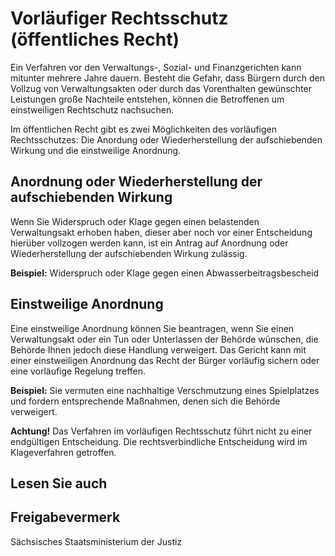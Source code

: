 # Vorläufiger Rechtsschutz (öffentliches Recht)

Ein Verfahren vor den Verwaltungs-, Sozial- und Finanzgerichten kann mitunter mehrere Jahre dauern. Besteht die Gefahr, dass Bürgern durch den Vollzug von Verwaltungsakten oder durch das Vorenthalten gewünschter Leistungen große Nachteile entstehen, können die Betroffenen um einstweiligen Rechtschutz nachsuchen.

Im öffentlichen Recht gibt es zwei Möglichkeiten des vorläufigen Rechtsschutzes: Die Anordung oder Wiederherstellung der aufschiebenden Wirkung und die einstweilige Anordnung.

Anordnung oder Wiederherstellung der aufschiebenden Wirkung
-----------------------------------------------------------

Wenn Sie Widerspruch oder Klage gegen einen belastenden Verwaltungsakt erhoben haben, dieser aber noch vor einer Entscheidung hierüber vollzogen werden kann, ist ein Antrag auf Anordnung oder Wiederherstellung der aufschiebenden Wirkung zulässig.

**Beispiel:**  Widerspruch oder Klage gegen einen Abwasserbeitragsbescheid

Einstweilige Anordnung
----------------------

Eine einstweilige Anordnung können Sie beantragen, wenn Sie einen Verwaltungsakt oder ein Tun oder Unterlassen der Behörde wünschen, die Behörde Ihnen jedoch diese Handlung verweigert. Das Gericht kann mit einer einstweiligen Anordnung das Recht der Bürger vorläufig sichern oder eine vorläufige Regelung treffen.

**Beispiel:** Sie vermuten eine nachhaltige Verschmutzung eines Spielplatzes und fordern entsprechende Maßnahmen, denen sich die Behörde verweigert.

**Achtung!** Das Verfahren im vorläufigen Rechtsschutz führt nicht zu einer endgültigen Entscheidung. Die rechtsverbindliche Entscheidung wird im Klageverfahren getroffen.

## Lesen Sie auch

## Freigabevermerk

Sächsisches Staatsministerium der Justiz
